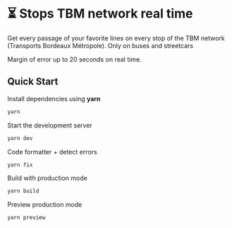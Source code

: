# ⏳ Stops TBM network real time
Get every passage of your favorite lines on every stop of the TBM network (Transports Bordeaux Métropole). Only on buses and streetcars

Margin of error up to 20 seconds on real time.

## Quick Start

Install dependencies using **yarn**

```sh
yarn
```

Start the development server
```sh
yarn dev
```

Code formatter + detect errors
```sh
yarn fix
```

Build with production mode
```sh
yarn build
```

Preview production mode
```sh
yarn preview
```